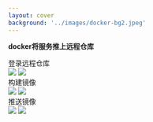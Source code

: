 ```yaml
---
layout: cover
background: '../images/docker-bg2.jpeg'
---
```


**docker将服务推上远程仓库**

<div class='flex h-400 gap-20'>
  <div>
    <timeline size='large'>
      <timeline-item   type="success" title='登录远程仓库' content='' ></timeline-item>
      <timeline-item type="info"  title='构建镜像' content='' ></timeline-item>
      <timeline-item type="error"  title='push镜像' content='' ></timeline-item>
    </timeline>
  </div>


    
  <div>
    <div v-click-hide>
      <div v-click class='position-absolute text-sm top-25'>
        <space class="font-bold  text-yellow mb-2">登录远程仓库</space>
        <div class="mt-2">
          <Image class="w-100 rounded" src="../images/docker命令实战/docker-login02.png" />
          <Image class="w-100 rounded" src="../images/docker命令实战/docker-login01.png" />
        </div>
    </div>
    </div>
    <div v-click-hide>
      <div v-click  class='position-absolute text-sm top-25'>
        <space class="font-bold  text-yellow mb-2">构建镜像</space>
        <div class="mt-2">
          <Image class="w-100 rounded" src="../images/docker命令实战/docker-login03.png" />
          <Image class="w-100 rounded" src="../images/docker命令实战/docker-login04.png" />
        </div>
      </div>
    </div>
    <div v-click-hide>
      <div v-click  class='position-absolute text-sm top-25'>
        <space class="font-bold  text-yellow mb-2">推送镜像</space>
        <div class="mt-2">
          <Image class="w-100 rounded" src="../images/docker命令实战/docker-login05.png" />
          <Image class="w-100 rounded" src="../images/docker命令实战/docker-login06.png" />
        </div>
      </div>
    </div>
  </div>


</div>
